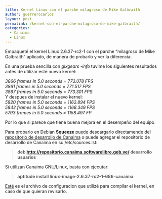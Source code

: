 ```yaml
---
title: Kernel Linux con el parche milagroso de Mike Galbraith
author: guerrerocarlos
layout: post
permalink: /kernel-con-el-parche-milagroso-de-mike-galbraith/
categories:
  - Canaima
  - Linux
---
```

Empaqueté el kernel Linux 2.6.37-rc2-1 con el parche &#8220;milagroso de Mike Galbraith&#8221; aplicado, de manera de probarlo y ver la diferencia.

En una prueba sencilla con *glxgears -info* tuvime los siguientes resultados antes de utilizar este nuevo kernel:

*3866 frames in 5.0 seconds = 773.078 FPS  
3861 frames in 5.0 seconds = 771.517 FPS  
3867 frames in 5.0 seconds = 773.301 FPS*  
Y despues de instalar el nuevo kernel:  
*5820 frames in 5.0 seconds = 1163.894 FPS  
5842 frames in 5.0 seconds = 1168.349 FPS  
5793 frames in 5.0 seconds = 1158.497 FP*

Por lo que si parece que tiene buena mejora en el desempeño del equipo.

Para probarlo en Debian **Squeeze** puede descargarlo directamende del [repositorio de desarrollo de Canaima][1] o puede agregar el repositorio de desarrollo de Canaima en su /etc/sources.lst:

> **deb http://repositorio.canaima.softwarelibre.gob.ve/ desarrollo usuarios**

Si utilizan Canaima GNU/Linux, basta con ejecutar:

> **aptitude install linux-image-2.6.37-rc2-1-686-canaima**

[Esté][2] es el archivo de configuracion que utilizé para compilar el kernel, en caso de que quieran revisarlo.

 [1]: http://repositorio.canaima.softwarelibre.gob.ve/pool/usuarios/l/linux-source-2.6.37-rc2-1-686-canaima/
 [2]: http://www.carlosguerrero.com/files/config